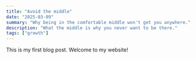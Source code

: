 ```yaml
---
title: "Avoid the middle"
date: "2025-03-09"
summary: "Why being in the comfortable middle won't get you anywhere."
description: "What the middle is why you never want to be there."
tags: ["growth"]
---
```


This is my first blog post. Welcome to my website!